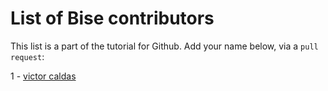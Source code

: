 # List of Bise contributors

This list is a part of the tutorial for Github. Add your name below, via a `pull request`:

1 - [victor caldas](mailto:)
